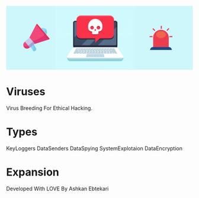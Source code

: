 ![Header](Viruses.png)
# Viruses
Virus Breeding For Ethical Hacking.

# Types
KeyLoggers
DataSenders
DataSpying
SystemExplotaion
DataEncryption


# Expansion
Developed With LOVE By Ashkan Ebtekari
